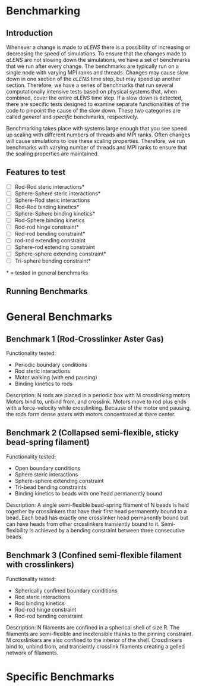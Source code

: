# Benchmarking

## Introduction

Whenever a change is made to _aLENS_ there is a possibility of increasing or decreasing the speed of simulations. To ensure that the changes made to _aLENS_ are not slowing down the simulations, we have a set of benchmarks that we run after every change. The benchmarks are typically run on a single node with varying MPI ranks and threads. Changes may cause slow down in one section of the _aLENS_ time step, but may speed up another section. Therefore, we have a series of benchmarks that run several computationally intensive tests based on physical systems that, when combined, cover the entire _aLENS_ time step. If a slow down is detected, there are specific tests designed to examine separate functionalities of the code to pinpoint the cause of the slow down. These two categories are called _general_ and _specific_ benchmarks, respectively.

Benchmarking takes place with systems large enough that you see speed up scaling with different numbers of threads and MPI ranks. Often changes will cause simulations to lose these scaling properties. Therefore, we run benchmarks with varying number of threads and MPI ranks to ensure that the scaling properties are maintained.

## Features to test

- [ ] Rod-Rod steric interactions\*
- [ ] Sphere-Sphere steric interactions\*
- [ ] Sphere-Rod steric interactions
- [ ] Rod-Rod binding kinetics\*
- [ ] Sphere-Sphere binding kinetics\*
- [ ] Rod-Sphere binding kinetics
- [ ] Rod-rod hinge constraint\*
- [ ] Rod-rod bending constraint\*
- [ ] rod-rod extending constraint
- [ ] Sphere-rod extending constraint
- [ ] Sphere-sphere extending constraint\*
- [ ] Tri-sphere bending constraint\*

\* = tested in general benchmarks

## Running Benchmarks

# General Benchmarks

## Benchmark 1 (Rod-Crosslinker Aster Gas)

Functionality tested:

- Periodic boundary conditions
- Rod steric interactions
- Motor walking (with end pausing)
- Binding kinetics to rods

Description: N rods are placed in a periodic box with M crosslinking motors Motors bind to, unbind from, and crosslink. Motors move to rod plus ends with a force-velocity while crosslinking. Because of the motor end pausing, the rods form dense asters with motors concentrated at there center.

## Benchmark 2 (Collapsed semi-flexible, sticky bead-spring filament)

Functionality tested:

- Open boundary conditions
- Sphere steric interactions
- Sphere-sphere extending constraint
- Tri-bead bending constraints
- Binding kinetics to beads with one head permanently bound

Description: A single semi-flexible bead-spring filament of N beads is held together by crosslinkers that have their first head permanently bound to a bead. Each bead has exactly one crosslinker head permanently bound but can have heads from other crosslinkers transiently bound to it. Semi-flexibility is achieved by a bending constraint between three consecutive beads.

## Benchmark 3 (Confined semi-flexible filament with crosslinkers)

Functionality tested:

- Spherically confined boundary conditions
- Rod steric interactions
- Rod binding kinetics
- Rod-rod hinge constraint
- Rod-rod bending constraint

Description: N filaments are confined in a spherical shell of size R. The filaments are semi-flexible and inextensible thanks to the pinning constraint. M crosslinkers are also confined to the interior of the shell. Crosslinkers bind to, unbind from, and transiently crosslink filaments creating a gelled network of filaments.

# Specific Benchmarks
